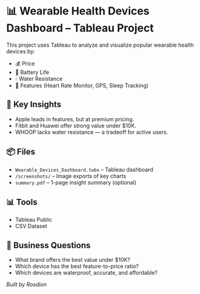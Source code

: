 # 📊 Wearable Health Devices Dashboard – Tableau Project

This project uses Tableau to analyze and visualize popular wearable health devices by:

- 💰 Price
- 🔋 Battery Life
- 💧 Water Resistance
- 🧭 Features (Heart Rate Monitor, GPS, Sleep Tracking)

## 🧠 Key Insights
- Apple leads in features, but at premium pricing.
- Fitbit and Huawei offer strong value under $10K.
- WHOOP lacks water resistance — a tradeoff for active users.

## 📦 Files
- `Wearable_Devices_Dashboard.twbx` – Tableau dashboard
- `/screenshots/` – Image exports of key charts
- `summary.pdf` – 1-page insight summary (optional)

## 📊 Tools
- Tableau Public
- CSV Dataset

## 📎 Business Questions
- What brand offers the best value under $10K?
- Which device has the best feature-to-price ratio?
- Which devices are waterproof, accurate, and affordable?

*Built by Rosdion*

